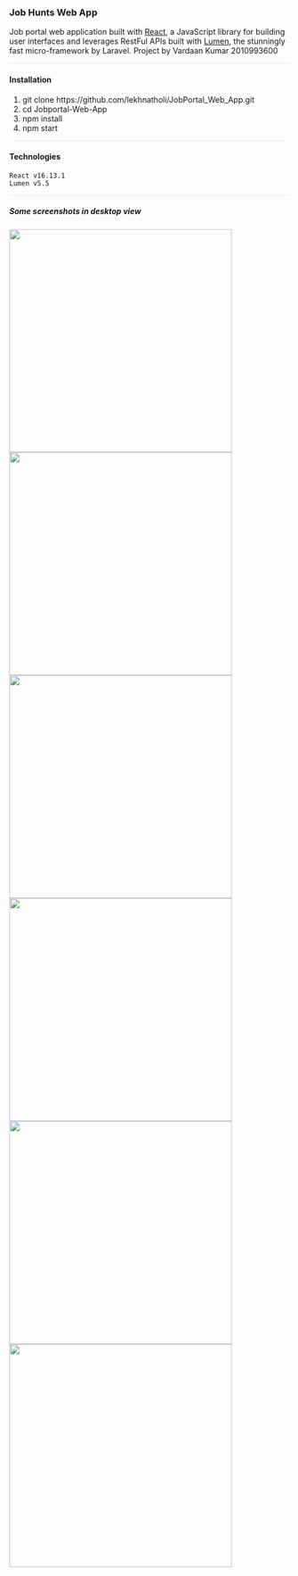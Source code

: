 ### Job Hunts Web App 

Job portal web application built with [React](https://github.com/facebook/react/), a JavaScript library for building user interfaces and leverages RestFul APIs built with [Lumen](https://github.com/laravel/lumen), the stunningly fast micro-framework by Laravel.
Project by Vardaan Kumar 
2010993600

<div style="border-bottom: 1px solid #eaecef"></div>

#### Installation
<ol>
    <li>git clone https://github.com/lekhnatholi/JobPortal_Web_App.git</li>
    <li>cd Jobportal-Web-App </li>
    <li>npm install</li>
    <li>npm start</li>
</ol>

<div style="border-bottom: 1px solid #eaecef"></div>

#### Technologies
```
React v16.13.1
Lumen v5.5
```

<div style="border-bottom: 1px solid #eaecef"></div>

##### Some screenshots in desktop view 
<div style="display:flex; flex-wrap: wrap; flex-direction: row;">
<img src="JobHunt/blob/main/JobHunt/assets/employer.png" width="400" /> 
<img src="/assets/search.png" width="400"/>
<img src="/assets/job-detail.png" width="400"/>
<img src="/assets/register.png" width="400"/>
<img src="/assets/employer.png" width="400"/>
<img src="/assets/jobseeker.png" width="400"/>
</div>
